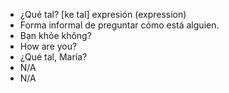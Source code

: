 - ¿Qué tal?	[ke tal]	expresión (expression)
- Forma informal de preguntar cómo está alguien.
- Bạn khỏe không?
- How are you?
- ¿Qué tal, María?
- N/A
- N/A
